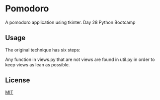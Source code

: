 # Pomodoro

A pomodoro application using tkinter. Day 28 Python Bootcamp


## Usage
The original technique has six steps:


Any function in views.py that are not views are found in util.py in order to keep
views as lean as possible.


## License
[MIT](https://choosealicense.com/licenses/mit/)